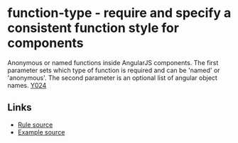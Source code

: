 <!-- WARNING: Generated documentation. Edit docs and examples in the rule and examples file ('rules/function-type.js', 'examples/function-type.js'). -->

# function-type - require and specify a consistent function style for components

Anonymous or named functions inside AngularJS components.
The first parameter sets which type of function is required and can be 'named' or 'anonymous'.
The second parameter is an optional list of angular object names.
[Y024](https://github.com/johnpapa/angular-styleguide/blob/master/README.md#style-y024)

## Links

* [Rule source](../rules/function-type.js)
* [Example source](../examples/function-type.js)

